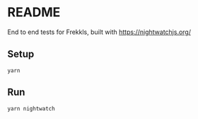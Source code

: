 # README

End to end tests for Frekkls, built with https://nightwatchjs.org/

## Setup

```
yarn
```

## Run

```sh
yarn nightwatch
```
